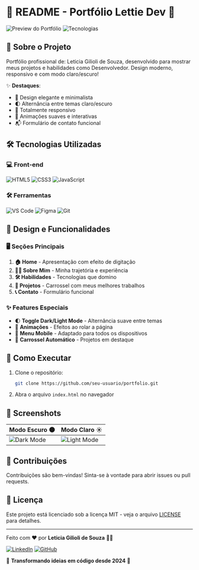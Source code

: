 # 📝 README - Portfólio Lettie Dev 🚀

![Preview do Portfólio](https://img.shields.io/badge/Status-Online-brightgreen) ![Tecnologias](https://img.shields.io/badge/Tecnologias-HTML%2C%20CSS%2C%20JS-blue)

## 🌟 Sobre o Projeto

Portfólio profissional de: Leticia Gilioli de Souza, desenvolvido para mostrar meus projetos e habilidades como Desenvolvedor. Design moderno, responsivo e com modo claro/escuro!

✨ **Destaques**:
- 🎨 Design elegante e minimalista
- 🌓 Alternância entre temas claro/escuro
- 📱 Totalmente responsivo
- 🚀 Animações suaves e interativas
- 📬 Formulário de contato funcional

## 🛠 Tecnologias Utilizadas

### 💻 Front-end
![HTML5](https://img.shields.io/badge/-HTML5-E34F26?style=flat-square&logo=html5&logoColor=white)
![CSS3](https://img.shields.io/badge/-CSS3-1572B6?style=flat-square&logo=css3)
![JavaScript](https://img.shields.io/badge/-JavaScript-F7DF1E?style=flat-square&logo=javascript&logoColor=black)

### 🛠 Ferramentas
![VS Code](https://img.shields.io/badge/-VSCode-007ACC?style=flat-square&logo=visual-studio-code)
![Figma](https://img.shields.io/badge/-Figma-F24E1E?style=flat-square&logo=figma&logoColor=white)
![Git](https://img.shields.io/badge/-Git-F05032?style=flat-square&logo=git&logoColor=white)

## 🎨 Design e Funcionalidades

### 🖥 Seções Principais
1. **🏠 Home** - Apresentação com efeito de digitação
2. **👨‍💻 Sobre Mim** - Minha trajetória e experiência
3. **🛠 Habilidades** - Tecnologias que domino
4. **📂 Projetos** - Carrossel com meus melhores trabalhos
5. **📞 Contato** - Formulário funcional

### ✨ Features Especiais
- 🌓 **Toggle Dark/Light Mode** - Alternância suave entre temas
- 🎥 **Animações** - Efeitos ao rolar a página
- 📲 **Menu Mobile** - Adaptado para todos os dispositivos
- 🔄 **Carrossel Automático** - Projetos em destaque

## 🚀 Como Executar

1. Clone o repositório:
   ```bash
   git clone https://github.com/seu-usuario/portfolio.git
   ```
2. Abra o arquivo `index.html` no navegador

## 📸 Screenshots

| Modo Escuro 🌑 | Modo Claro ☀️ |
|---------------|---------------|
| ![Dark Mode](img/screenshot-dark.png) | ![Light Mode](img/screenshot-light.png) |

## 🤝 Contribuições

Contribuições são bem-vindas! Sinta-se à vontade para abrir issues ou pull requests.

## 📄 Licença

Este projeto está licenciado sob a licença MIT - veja o arquivo [LICENSE](LICENSE) para detalhes.

---

Feito com ❤️ por **Leticia Gilioli de Souza** 👨‍💻

[![LinkedIn](https://img.shields.io/badge/-LinkedIn-0077B5?style=for-the-badge&logo=linkedin&logoColor=white)](https://linkedin.com)
[![GitHub](https://img.shields.io/badge/-GitHub-181717?style=for-the-badge&logo=github&logoColor=white)](https://github.com)

🚀 **Transformando ideias em código desde 2024** 🚀
